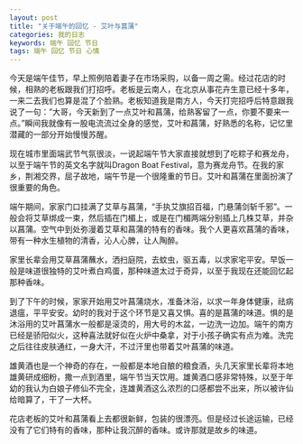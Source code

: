 ```yaml
---
layout: post
title: "关于端午的回忆 - 艾叶与菖蒲"
categories: 我的日志
keywords: 端午 回忆 节日
tags: 端午 回忆 节日 心情
---
```


今天是端午佳节，早上照例陪着妻子在市场采购，以备一周之需。经过花店的时候，相熟的老板跟我们打招呼。老板是云南人，在北京从事花卉生意已经十多年，一来二去我们也算是混了个脸熟。老板知道我是南方人，今天打完招呼后特意跟我说了一句：”大哥，今天新到了一点艾叶和菖蒲，给熟客留了一点，你要不要来一点。”瞬间我就像有一股电流流过全身的感觉，艾叶和菖蒲，好熟悉的名称，记忆里潜藏的一部分开始慢慢苏醒。

现在城市里面端武节气氛很淡，一说起端午节大家直接就想到了吃粽子和赛龙舟，以至于端午节的英文名字就叫Dragon Boat Festival，意为赛龙舟节。在我的家乡，荆湘交界，屈子故地，端午节是一个很隆重的节日。艾叶和菖蒲在里面扮演了很重要的角色。

端午期间，家家门口挂满了艾草与菖蒲，“手执艾旗招百福，门悬蒲剑斩千邪”。一般会将艾草绑成一束，然后插在门楣上，或是在门楣两端分别插上几株艾草，并杂以菖蒲。空气中到处弥漫着艾草和菖蒲的特有的香味。我个人更喜欢菖蒲的香味，带有一种水生植物的清香，沁人心脾，让人陶醉。

家里长辈会用艾草菖蒲蘸水，洒扫庭院，去蚊虫，驱五毒，以求家宅平安。早饭一般是味道很独特的艾叶煮白鸡蛋，那种味道太过于奇异，以至于我现在还能回忆起那种香味。

到了下午的时候，家家开始用艾叶菖蒲烧水，准备沐浴，以求一年身体健康，祛病退瘟，平平安安。幼时的我对于这个环节是又喜又惧。喜的是菖蒲的味道。惧的是沐浴用的艾叶菖蒲水一般都是滚烫的，用大号的木盆，一边洗一边加。端午的南方已经是骄阳似火，这种喜法就好似在火炉中桑拿，对于小孩子确实有点为难。洗完之后往往皮肤通红，一身大汗，不过汗里也带着艾叶菖蒲的味道。

雄黄酒也是一个神奇的存在，一般都是本地自酿的粮食酒，头几天家里长辈将本地雄黄研成细粉，撒一点到酒里，端午节当天饮用。雄黄酒口感非常特殊，以至于年幼的我认为白娘子修仙不完全，连雄黄酒这么浓烈的口感都尝不出来，所以被许仙给暗算了，干了一大杯。

花店老板的艾叶和菖蒲看上去都很新鲜，包装的很漂亮。但是经过长途运输，已经没有了它们特有的香味，那种让我沉醉的香味。或许那就是故乡的味道。
